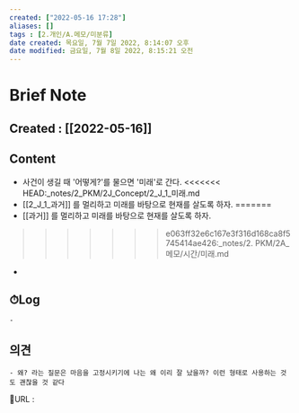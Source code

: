 ```yaml
---
created: ["2022-05-16 17:28"]
aliases: []
tags : [2.개인/A.메모/미분류]
date created: 목요일, 7월 7일 2022, 8:14:07 오후
date modified: 금요일, 7월 8일 2022, 8:15:21 오전
---
```


# Brief Note
## Created : [[2022-05-16]]
## Content
- 사건이 생길 때 '어떻게?'를 물으면 '미래'로 간다.
<<<<<<< HEAD:_notes/2_PKM/2J_Concept/2_J_1_미래.md
- [[2_J_1_과거]] 를 멀리하고 미래를 바탕으로 현재를 살도록 하자.
=======
- [[과거]] 를 멀리하고 미래를 바탕으로 현재를 살도록 하자.
>>>>>>> e063ff32e6c167e3f316d168ca8f5745414ae426:_notes/2. PKM/2A_메모/시간/미래.md
-

## ⏱Log
	-

## 의견
	- 왜? 라는 질문은 마음을 고정시키기에 나는 왜 이리 잘 났을까? 이런 형태로 사용하는 것도 괜찮을 것 같다


📙URL :